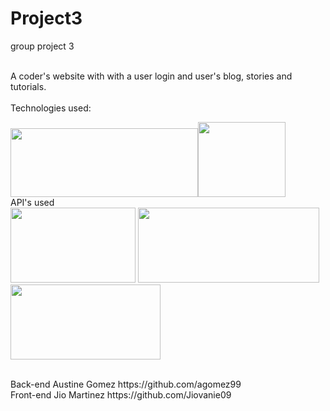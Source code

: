# Project3
group project 3

<br>
A coder's website with with a user login and user's blog, stories and tutorials.
<br>
<br>
Technologies used:
<br>

<img src="https://www.kindpng.com/picc/m/452-4529239_html-css-and-javascript-logo-html-css-logo.png"  width="300" height="110"/><img src="https://encrypted-tbn0.gstatic.com/images?q=tbn%3AANd9GcT10Xw22EAOpM9gmpet02izfOPxZ-_QtD6Jva_6ED9ig84aW4kN&usqp=CAU" width="140" height="120" />
<br>
API's used
<br>
<img src="https://jay.holtslander.ca/img/svg/skills/butter-cms-logo.svg" width="200" height="120" />
<img src="https://4.bp.blogspot.com/-PVil_ovck4I/VxQewRWp9II/AAAAAAAADNo/ZgIK-dPHZAI8OGpMYSl-7jp7W9XcGd0XACLcB/s1600/disqus-logo-icon-750.jpg" width="290" height="120" />
<img src="https://upload.wikimedia.org/wikipedia/commons/thumb/9/98/YouTube_Logo.svg/1280px-YouTube_Logo.svg.png" width="240" height="120" />

<br>
Back-end Austine Gomez https://github.com/agomez99
<br>
 Front-end Jio Martinez https://github.com/Jiovanie09


